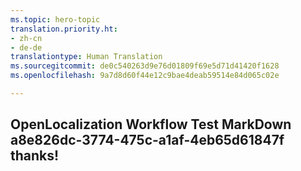 ```yaml
---
ms.topic: hero-topic
translation.priority.ht:
- zh-cn
- de-de
translationtype: Human Translation
ms.sourcegitcommit: de0c540263d9e76d01809f69e5d71d41420f1628
ms.openlocfilehash: 9a7d8d60f44e12c9bae4deab59514e84d065c02e

---
```

## OpenLocalization Workflow Test MarkDown a8e826dc-3774-475c-a1af-4eb65d61847f thanks!



<!--HONumber=Jul16_HO3-->


